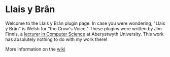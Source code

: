 # Llais y Brân

Welcome to the Llais y Brân plugin page. In case you were wondering, "Llais y Brân" is Welsh for "the Crow's Voice."
These plugins were written by Jim Finnis, a [lecturer in Computer Science](https://users.aber.ac.uk/jcf12/) at Aberystwyth University.
This work has absolutely nothing to do with my work there!

More information on the [wiki](https://github.com/jimfinnis/llaisybran/wiki/)
